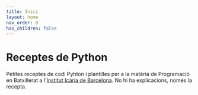 ```yaml
---
title: Inici
layout: home
nav_order: 0
has_children: false
---
```


# Receptes de Python

Petites receptes de codi Pyhton i plantilles per a la matèria de Programació en Batxillerat a l'[Institut Icària de Barcelona](<http://www.instituticaria.cat>). No hi ha explicacions, només la recepta.
